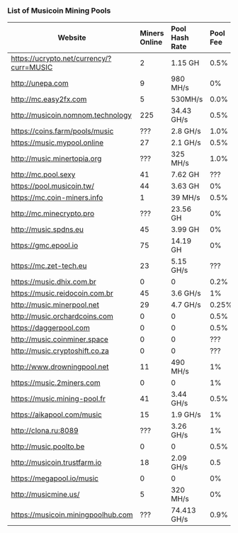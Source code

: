 ### 		List of Musicoin Mining Pools



| Website                            | Miners Online | Pool Hash Rate | Pool Fee |      |
| ---------------------------------- | :------------ | :------------- | :------- | :--: |
| https://ucrypto.net/currency/?curr=MUSIC |2        | 1.15 GH        | 0.5%     |      |
| http://unepa.com                   | 9             | 980 MH/s       | 0%       |      |
| http://mc.easy2fx.com              | 5             | 530MH/s        | 0.0%     |      |
| http://musicoin.nomnom.technology  | 225           | 34.43 GH/s     | 0.5%     |      |
| https://coins.farm/pools/music     | ???           | 2.8 GH/s       | 1.0%     |      |
| https://music.mypool.online        | 27            | 2.1 GH/s       | 0.5%     |      |
| http://music.minertopia.org        | ???           | 325 MH/s       | 1.0%     |      |
| http://mc.pool.sexy                | 41            | 7.62 GH        | ???      |      |
| https://pool.musicoin.tw/          | 44            | 3.63 GH        | 0%       |      |
| https://mc.coin-miners.info        | 1             | 39 MH/s        | 0.5%     |      |
| http://mc.minecrypto.pro           | ???           | 23.56 GH       | 0%       |      |
| http://music.spdns.eu              | 45            | 3.99 GH        | 0%       |      |
| https://gmc.epool.io               | 75            | 14.19 GH       | 0%       |      |
| https://mc.zet-tech.eu             | 23            | 5.15 GH/s      | ???      |      |
| https://music.dhix.com.br          | 0             | 0              | 0.2%     |      |
| https://music.reidocoin.com.br     | 45            | 3.6 GH/s       | 1%       |      |
| http://music.minerpool.net         | 29            | 4.7 GH/s       | 0.25%    |      |
| http://music.orchardcoins.com      | 0             | 0              | 0.5%     |      |
| https://daggerpool.com             | 0             | 0              | 0.5%     |      |
| http://music.coinminer.space       | 0             | 0              | ???      |      |
| http://music.cryptoshift.co.za     | 0             | 0              | ???      |      |
| http://www.drowningpool.net        | 11            | 490 MH/s       | 1%       |      |
| https://music.2miners.com          | 0             | 0              | 1%       |      |
| https://music.mining-pool.fr       | 41            | 3.44 GH/s      | 0.5%     |      |
| https://aikapool.com/music         | 15            | 1.9 GH/s       | 1%       |      |
| http://clona.ru:8089               | ???           | 3.26 GH/s      | 1%       |      |
| http://music.poolto.be             | 0             | 0              | 0.5%     |      |
| http://musicoin.trustfarm.io       | 18            | 2.09 GH/s      | 0.5      |      |
| https://megapool.io/music          | 0             | 0              | 0%       |      |
| http://musicmine.us/               | 5             | 320 MH/s       | 0%       |      |forum.musicoin.org
| https://musicoin.miningpoolhub.com | ???           | 74.413 GH/s    | 0.9%     |      |

